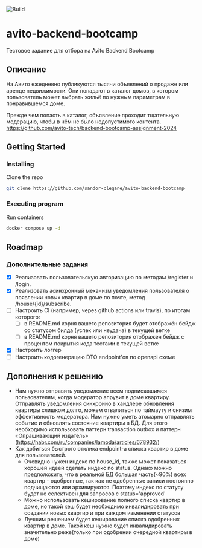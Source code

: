 ![Build](https://github.com/sandor-clegane/avito-backend-bootcamp/actions/workflows/build.yml/badge.svg)

# avito-backend-bootcamp
Тестовое задание для отбора на Avito Backend Bootcamp

## Описание
На Авито ежедневно публикуются тысячи объявлений о продаже или аренде недвижимости. Они попадают в каталог домов, в котором пользователь может выбрать жильё по нужным параметрам в понравившемся доме. 

Прежде чем попасть в каталог, объявление проходит тщательную модерацию, чтобы в нём не было недопустимого контента. 
https://github.com/avito-tech/backend-bootcamp-assignment-2024

## Getting Started
### Installing
Clone the repo
```sh
git clone https://github.com/sandor-clegane/avito-backend-bootcamp
```

### Executing program
Run containers
```sh
docker compose up -d
```

## Roadmap
### Дополнительные задания
- [x] Реализовать пользовательскую авторизацию по методам /register и /login.
- [x] Реализовать асинхронный механизм уведомления пользователя о появлении новых квартир в доме по почте, метод /house/{id}/subscribe. 
- [ ] Настроить CI (например, через github actions или travis), по итогам которого:
    - [ ] в README.md корня вашего репозитория будет отображён бейдж со статусом билда (успех или неудача) в текущей ветке
    - [ ] в README.md корня вашего репозитория отображен бейдж с процентом покрытия кода тестами в текущей ветке
- [x] Настроить логгер
- [ ] Настроить кодогенерацию DTO endpoint'ов по openapi схеме

## Дополнения к решению

- Нам нужно отправить уведомление всем подписавшимся пользователям, когда модератор апрувит в доме квартиру.
    Отправлять уведомления синхронно в хандлере обновления квартиры слишком долго, можем отвалиться по таймауту и снизим эффективность модератора.
    Нам нужно уметь атомарно отправлять событие и обновлять состояние квартиры в БД. Для этого необходимо использовать паттерн
    transaction outbox и паттерн «Опрашивающий издатель» (https://habr.com/ru/companies/lamoda/articles/678932/)   
- Как добиться быстрого отклика endpoint-а списка квартир в доме для пользователей.
    - Очевидно нужен индекс по house_id, также может показаться хорошей идеей сделать индекс по status.
      Однако можно предположить, что в реальной БД большая часть(~90%) всех квартир - одобренные, так как
      не одобренные записи постоянно подчищаются или архивируются. Поэтому индекс по статусу будет 
      не селективен для запросов с status='approved'
    - Можно использовать кеширование полного списка квартир в доме, но такой кеш будет необходимо инвалидировать
      при создании новых квартир и при каждом изменении статусов
    - Лучшим решением будет кеширование списка одобренных квартир в доме. 
      Такой кеш нужно будет инвалидировать значительно реже(только при одобрении очередной квартиры в доме)
